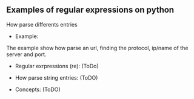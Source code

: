 Examples of regular expressions on python
-----------------------------------------
How parse differents entries

* Example:
 
The example show how parse an url, finding the protocol, ip/name of the server and port. 

* Regular exrpressions (re): (ToDo)

* How parse string entries: (ToDO)
 
* Concepts: (ToDO)
